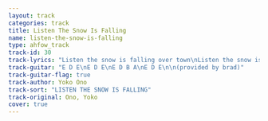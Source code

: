 ```yaml
---
layout: track
categories: track
title: Listen The Snow Is Falling
name: listen-the-snow-is-falling
type: ahfow_track
track-id: 30
track-lyrics: "Listen the snow is falling over town\nListen the snow is falling everywhere\nBetween Empire State Building\nAnd between Trafalgar Square\nListen the snow is falling over town\n\nListen the snow is falling over town\nListen the snow is falling everywhere\nBetween your bed and mine\nBetween your head and my mind\nListen the snow is falling over town\n\nBetween Tokyo and Paris\nBetween London and Dallas\nBetween your God and mine\nListen the snow is falling everywhere\n\nSnow dream\nSnow fall\nSnow fly\nListen\nListen"
track-guitar: "E D E\nE D E\nE D B A\nE D E\n\n(provided by brad)"
track-guitar-flag: true
track-author: Yoko Ono
track-sort: "LISTEN THE SNOW IS FALLING"
track-original: Ono, Yoko
cover: true
---
```


